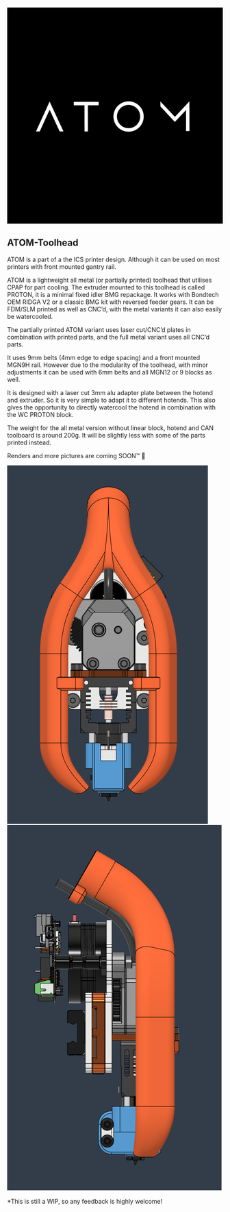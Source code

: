 <p align="center">
    <picture>
        <source media="(prefers-color-scheme: dark)" srcset="./IMAGES/ATOM-Square.png" | width=600>
        <source media="(prefers-color-scheme: light)" srcset="./IMAGES/ATOM-Square.png" | width=600>
        <img alt="ATOM-Logo" src="./IMAGES/ATOM-Square.png">
    </picture>
</p>

## ATOM-Toolhead

ATOM is a part of a the ICS printer design. Although it can be used on most printers with front mounted gantry rail.

ATOM is a lightweight all metal (or partially printed) toolhead that utilises CPAP for part cooling. The extruder mounted to this toolhead is called PROTON, it is a minimal fixed idler BMG repackage. It works with Bondtech OEM RIDGA V2 or a classic BMG kit with reversed feeder gears. It can be FDM/SLM printed as well as CNC’d, with the metal variants it can also easily be watercooled.

The partially printed ATOM variant uses laser cut/CNC’d plates in combination with printed parts, and the full metal variant uses all CNC’d parts.

It uses 9mm belts (4mm edge to edge spacing) and a front mounted MGN9H rail. However due to the modularity of the toolhead, with minor adjustments it can be used with 6mm belts and all MGN12 or 9 blocks as well.

It is designed with a laser cut 3mm alu adapter plate between the hotend and extruder. So it is very simple to adapt it to different hotends. This also gives the opportunity to directly watercool the hotend in combination with the WC PROTON block.

The weight for the all metal version without linear block, hotend and CAN toolboard is around 200g. It will be slightly less with some of the parts printed instead.

Renders and more pictures are coming SOON™ 🙂

![ATOM-Front](https://github.com/ENSO-3D/ATOM-Toolhead/blob/main/IMAGES/ATOM-Front.png)
![ATOM-Side](https://github.com/ENSO-3D/ATOM-Toolhead/blob/main/IMAGES/ATOM-Side.png)

*This is still a WIP, so any feedback is highly welcome!
